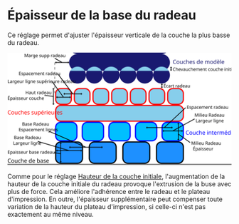 Épaisseur de la base du radeau
====
Ce réglage permet d'ajuster l'épaisseur verticale de la couche la plus basse du radeau.

![Dimensions relatives au radeau](../images/raft_dimensions_fr.svg)

Comme pour le réglage [Hauteur de la couche initiale](../resolution/layer_height_0.md), l'augmentation de la hauteur de la couche initiale du radeau provoque l'extrusion de la buse avec plus de force. Cela améliore l'adhérence entre le radeau et le plateau d'impression. En outre, l'épaisseur supplémentaire peut compenser toute variation de la hauteur du plateau d'impression, si celle-ci n'est pas exactement au même niveau.
